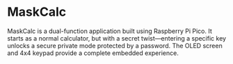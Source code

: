 # MaskCalc
MaskCalc is a dual-function application built using Raspberry Pi Pico. It starts as a normal calculator, but with a secret twist—entering a specific key unlocks a secure private mode protected by a password. The OLED screen and 4x4 keypad provide a complete embedded experience.
